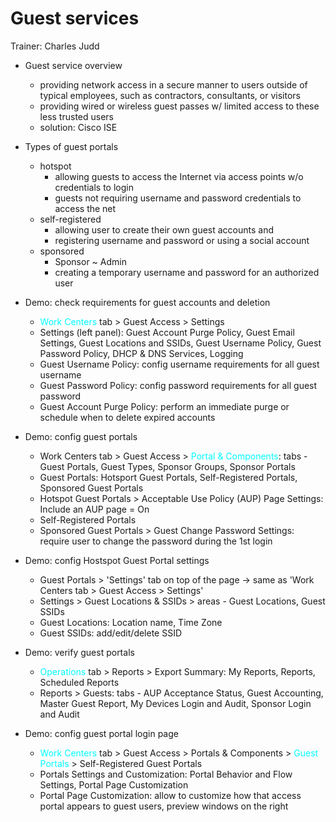 # Guest services

Trainer: Charles Judd


- Guest service overview
  - providing network access in a secure manner to users outside of typical employees, such as contractors, consultants, or visitors
  - providing wired or wireless guest passes w/ limited access to these less trusted users
  - solution: Cisco ISE
  
- Types of guest portals
  - hotspot
    - allowing guests to access the Internet via access points w/o credentials to login
    - guests not requiring username and password credentials to access the net
  - self-registered
    - allowing user to create their own guest accounts and 
    - registering username and password or using a social account
  - sponsored
    - Sponsor ~ Admin
    - creating a temporary username and password for an authorized user


- Demo: check requirements for guest accounts and deletion
  - <span style="color: cyan;">Work Centers</span> tab > Guest Access > Settings
  - Settings (left panel): Guest Account Purge Policy, Guest Email Settings, Guest Locations and SSIDs, Guest Username Policy, Guest Password Policy, DHCP & DNS Services, Logging
  - Guest Username Policy: config username requirements for all guest username
  - Guest Password Policy: config password requirements for all guest password
  - Guest Account Purge Policy: perform an immediate purge or schedule when to delete expired accounts


- Demo: config guest portals
  - Work Centers tab > Guest Access > <span style="color: cyan;">Portal & Components</span>: tabs - Guest Portals, Guest Types, Sponsor Groups, Sponsor Portals
  - Guest Portals: Hotsport Guest Portals, Self-Registered Portals, Sponsored Guest Portals
  - Hotspot Guest Portals > Acceptable Use Policy (AUP) Page Settings: Include an AUP page = On
  - Self-Registered Portals
  - Sponsored Guest Portals > Guest Change Password Settings: require user to change the password during the 1st login


- Demo: config Hostspot Guest Portal settings
  - Guest Portals > 'Settings' tab on top of the page -> same as 'Work Centers tab > Guest Access > Settings'
  - Settings > Guest Locations & SSIDs > areas - Guest Locations, Guest SSIDs
  - Guest Locations: Location name, Time Zone
  - Guest SSIDs: add/edit/delete SSID


- Demo: verify guest portals
  - <span style="color: cyan;">Operations</span> tab > Reports > Export Summary: My Reports, Reports, Scheduled Reports
  - Reports > Guests: tabs - AUP Acceptance Status, Guest Accounting, Master Guest Report, My Devices Login and Audit, Sponsor Login and Audit


- Demo: config guest portal login page
  - <span style="color: cyan;">Work Centers</span> tab > Guest Access > Portals & Components > <span style="color: cyan;">Guest Portals</span> > Self-Registered Guest Portals
  - Portals Settings and Customization: Portal Behavior and Flow Settings, Portal Page Customization
  - Portal Page Customization: allow to customize how that access portal appears to guest users, preview windows on the right



